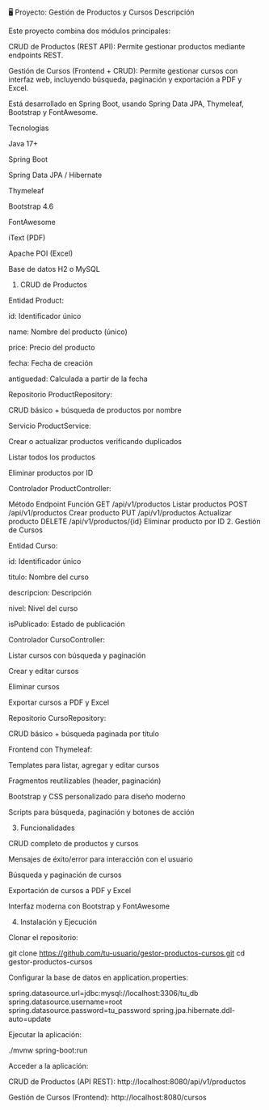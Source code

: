 🖥️ Proyecto: Gestión de Productos y Cursos
Descripción

Este proyecto combina dos módulos principales:

CRUD de Productos (REST API): Permite gestionar productos mediante endpoints REST.

Gestión de Cursos (Frontend + CRUD): Permite gestionar cursos con interfaz web, incluyendo búsqueda, paginación y exportación a PDF y Excel.

Está desarrollado en Spring Boot, usando Spring Data JPA, Thymeleaf, Bootstrap y FontAwesome.

Tecnologías

Java 17+

Spring Boot

Spring Data JPA / Hibernate

Thymeleaf

Bootstrap 4.6

FontAwesome

iText (PDF)

Apache POI (Excel)

Base de datos H2 o MySQL

1. CRUD de Productos

Entidad Product:

id: Identificador único

name: Nombre del producto (único)

price: Precio del producto

fecha: Fecha de creación

antiguedad: Calculada a partir de la fecha

Repositorio ProductRepository:

CRUD básico + búsqueda de productos por nombre

Servicio ProductService:

Crear o actualizar productos verificando duplicados

Listar todos los productos

Eliminar productos por ID

Controlador ProductController:

Método	Endpoint	Función
GET	/api/v1/productos	Listar productos
POST	/api/v1/productos	Crear producto
PUT	/api/v1/productos	Actualizar producto
DELETE	/api/v1/productos/{id}	Eliminar producto por ID
2. Gestión de Cursos

Entidad Curso:

id: Identificador único

titulo: Nombre del curso

descripcion: Descripción

nivel: Nivel del curso

isPublicado: Estado de publicación

Controlador CursoController:

Listar cursos con búsqueda y paginación

Crear y editar cursos

Eliminar cursos

Exportar cursos a PDF y Excel

Repositorio CursoRepository:

CRUD básico + búsqueda paginada por título

Frontend con Thymeleaf:

Templates para listar, agregar y editar cursos

Fragmentos reutilizables (header, paginación)

Bootstrap y CSS personalizado para diseño moderno

Scripts para búsqueda, paginación y botones de acción

3. Funcionalidades

CRUD completo de productos y cursos

Mensajes de éxito/error para interacción con el usuario

Búsqueda y paginación de cursos

Exportación de cursos a PDF y Excel

Interfaz moderna con Bootstrap y FontAwesome

4. Instalación y Ejecución

Clonar el repositorio:

git clone https://github.com/tu-usuario/gestor-productos-cursos.git
cd gestor-productos-cursos


Configurar la base de datos en application.properties:

spring.datasource.url=jdbc:mysql://localhost:3306/tu_db
spring.datasource.username=root
spring.datasource.password=tu_password
spring.jpa.hibernate.ddl-auto=update


Ejecutar la aplicación:

./mvnw spring-boot:run


Acceder a la aplicación:

CRUD de Productos (API REST): http://localhost:8080/api/v1/productos

Gestión de Cursos (Frontend): http://localhost:8080/cursos

